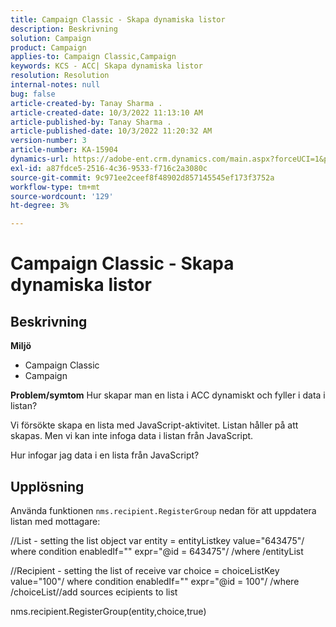 ```yaml
---
title: Campaign Classic - Skapa dynamiska listor
description: Beskrivning
solution: Campaign
product: Campaign
applies-to: Campaign Classic,Campaign
keywords: KCS - ACC| Skapa dynamiska listor
resolution: Resolution
internal-notes: null
bug: false
article-created-by: Tanay Sharma .
article-created-date: 10/3/2022 11:13:10 AM
article-published-by: Tanay Sharma .
article-published-date: 10/3/2022 11:20:32 AM
version-number: 3
article-number: KA-15904
dynamics-url: https://adobe-ent.crm.dynamics.com/main.aspx?forceUCI=1&pagetype=entityrecord&etn=knowledgearticle&id=06e6a659-0c43-ed11-bba2-0022480868ff
exl-id: a87fdce5-2516-4c36-9533-f716c2a3080c
source-git-commit: 9c971ee2ceef8f48902d857145545ef173f3752a
workflow-type: tm+mt
source-wordcount: '129'
ht-degree: 3%

---
```


# Campaign Classic - Skapa dynamiska listor

## Beskrivning

<b>Miljö</b>
- Campaign Classic
- Campaign



<b>Problem/symtom</b>
Hur skapar man en lista i ACC dynamiskt och fyller i data i listan?

Vi försökte skapa en lista med JavaScript-aktivitet. Listan håller på att skapas. Men vi kan inte infoga data i listan från JavaScript.

Hur infogar jag data i en lista från JavaScript?


## Upplösning


Använda funktionen `nms.recipient.RegisterGroup` nedan för att uppdatera listan med mottagare:



//List - setting the list object var entity = entityListkey value=&quot;643475&quot;/ where condition enabledIf=&quot;&quot; expr=&quot;@id = 643475&quot;/ /where /entityList



//Recipient - setting the list of receive var choice = choiceListKey value=&quot;100&quot;/ where condition enabledIf=&quot;&quot; expr=&quot;@id = 100&quot;/ /where /choiceList//add sources ecipients to list

nms.recipient.RegisterGroup(entity,choice,true)
